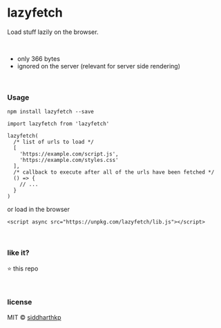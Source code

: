 # lazyfetch

Load stuff lazily on the browser.

&nbsp;

- only 366 bytes
- ignored on the server (relevant for server side rendering)

&nbsp;

### Usage

`npm install lazyfetch --save`

```
import lazyfetch from 'lazyfetch'

lazyfetch(
  /* list of urls to load */
  [
    'https://example.com/script.js',
    'https://example.com/styles.css'
  ],
  /* callback to execute after all of the urls have been fetched */
  () => {
    // ...
  }
)
```

or load in the browser

```
<script async src="https://unpkg.com/lazyfetch/lib.js"></script>
```

&nbsp;

### like it?

:star: this repo

&nbsp;

### license

MIT © [siddharthkp](https://github.com/siddharthkp)
